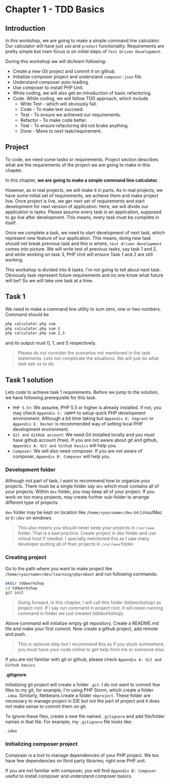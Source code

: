 # Chapter 1 - TDD Basics

## Introduction

In this workshop, we are going to make a simple command line calculator. Our calculator will have just `add` and `product` functionality. Requirements are pretty simple but main focus is on initial steps of `Test Driven Development`.

During this workshop we will do/learn following:

 - Create a new Git project and commit it on github.
 - Initialize composer project and understand `composer.json` file.
 - Understand composer auto-loading.
 - Use composer to install PHP Unit.
 - While coding, we will also get an introduction of basic refactoring.
 - Code. While coding, we will follow TDD approach, which include
   - Write Test - which will obviously fail.
   - Code - To make test succeed.
   - Test - To ensure we achieved our requirements.
   - Refactor - To make code better.
   - Test - To ensure refactoring did not brake anything.
   - Done - Move to next task/requirement.

## Project

To code, we need some tasks or requirements. Project section describes what are the requirements of the project we are going to make in this chapter.

In this chapter, **we are going to make a simple command line calculator.**

However, as in real projects, we will make it in parts. As in real projects, we have some initial set of requirements, we achieve them and make project live. Once project is live, we ger next set of requirements and start development for next version of application. Here, we will divide our application is tasks. Please assume every task is an application, supposed to go live after development. This means, every task must be complete in itself.

Once we complete a task, we need to start development of next task, which represent new feature of our application. This means, doing new task should not break previous task and this is where, `test driven development` comes into picture. We will write test of previous tasks, say task 1 and 2, and while working on task 3, PHP Unit will ensure Task 1 and 2 are still working.

This workshop is divided into 8 tasks. I'm not going to tell about next task. Obviously task represent future requirements and no one know what future will be? So we will take one task at a time.

## Task 1

We need to make a command line utility to sum zero, one or two numbers. Command should be

```bash
php calculator.php sum
php calculator.php sum 1
php calculator.php sum 2,3
```

and its output must 0, 1, and 5 respectively.

> Please do not consider the scenarios not mentioned in the task statements. Lets not complicate the situations. We will just do what task ask us to do.

## Task 1 solution

Lets code to achieve task 1 requirements. Before we jump to the solution, we have following prerequisite for this task.

 - `PHP 5.5+`: We assume, PHP 5.5 or higher is already installed. If not, you may check `Appendix C: XAMPP` to setup quick PHP development environment. Although a bit time taking but `Appendix D: Vagrant` or `Appendix E: Docker` is recommended way of setting local PHP development environment.
 - `Git and GitHub account`: We need Git installed locally and you must have github account (free). If you are not aware about git and github, `Appendix A: Git and Github basics` will help you.
 - `Composer`: We will also need composer. If you are not aware of composer, `Appendix B: Composer` will help you.

### Development folder

Although not part of task, I want to recommend how to organize your projects. There must be a single folder say `dev` which must contains all of your projects. Within `dev` folder, you may keep all of your project. If you work on too many projects, may create further sub-folder to arrange different type of projects.

`dev` folder may be kept on location like `/home/<yourname>/dev` on Linux/Mac or `D:\dev` on windows.

> This also means you should never keep your projects in `/var/www` folder. That is a bad practice. Create project in dev folder and use virtual host if needed. I specially mentioned this as I saw many developer putting all of their projects in `/var/www` folder.

### Creating project

Go to the path where you want to make project like `/home/<yourname>/dev/learning/phpreboot` and run following commands:

```bash
mkdir tddworkshop
cd tddworkshop
git init
```

> Going forward, in this chapter, I will call this folder (tddworkshop) as project root. If I say run command in project root, it will mean running command in folder we just created (tddworkshop).

Above command will initialize empty git repository. Create a README.md file and make your first commit. Now create a github project, add remote and push.

> This is optional step but I recommend this as if you stuck somewhere, you must have your code online to get help from me or someone else.

If you are not familiar with git or github, please check `Appendix A: Git and Github basics`.

**.gitignore**

Initializing git project will create a folder `.git`. I do not want to commit few files to my git, for example, I'm using PHP Storm, which create a folder `.idea`. Similarly, Netbeans create a folder `nbproject`. These folder are necessary to manage project in IDE but not the part of project and it does not make sense to commit them on git.

To ignore these files, create a new file named `.gitignore` and add file/folder names in that file. For example, my `.gitignore` file looks like:

```
.idea
```

### Initializing composer project

Composer is a tool to manage dependencies of your PHP project. We too have few dependencies on third party libraries; right now PHP unit.

If you are not familiar with composer, you will find `Appendix B: Composer` useful to install composer and understand composer basics.